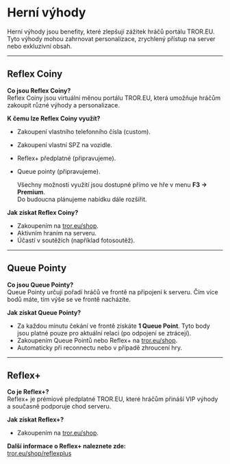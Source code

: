# Herní výhody
Herní výhody jsou benefity, které zlepšují zážitek hráčů portálu TROR.EU. Tyto výhody mohou zahrnovat personalizace, zrychlený přístup na server nebo exkluzivní obsah.

---

## Reflex Coiny

**Co jsou Reflex Coiny?**  
 Reflex Coiny jsou virtuální měnou portálu TROR.EU, která umožňuje hráčům zakoupit různé výhody a personalizace.

**K čemu lze Reflex Coiny využít?**
* Zakoupení vlastního telefonního čísla (custom).  
* Zakoupení vlastní SPZ na vozidle.  
* Reflex+ předplatné (připravujeme).
* Queue pointy (připravujeme).

   Všechny možnosti využití jsou dostupné přímo ve hře v menu **F3 → Premium**.  
   Do budoucna plánujeme nabídku dále rozšířit.

**Jak získat Reflex Coiny?**
* Zakoupením na [tror.eu/shop](https://tror.eu/shop).  
* Aktivním hraním na serveru.  
* Účastí v soutěžích (například fotosoutěž).

---

## **Queue Pointy**

**Co jsou Queue Pointy?**  
 Queue Pointy určují pořadí hráčů ve frontě na připojení k serveru. Čím více bodů máte, tím výše se ve frontě nacházíte.

**Jak získat Queue Pointy?**

* Za každou minutu čekání ve frontě získáte **1 Queue Point**. Tyto body jsou platné pouze pro aktuální relaci (po odpojení se ztrácejí).  
* Zakoupením Queue Pointů nebo Reflex+ na [tror.eu/shop](https://tror.eu/shop).  
* Automaticky při reconnectu nebo v případě zhroucení hry.
  
---

## Reflex+

**Co je Reflex+?**  
Reflex+ je prémiové předplatné TROR.EU, které hráčům přináší VIP výhody a současně podporuje chod serveru.

**Jak získat Reflex+?**  
 * Zakoupením na [tror.eu/shop](https://tror.eu/shop).

**Další informace o Reflex+ naleznete zde:**  
 [tror.eu/shop/reflexplus](https://tror.eu/shop/reflexplus)

